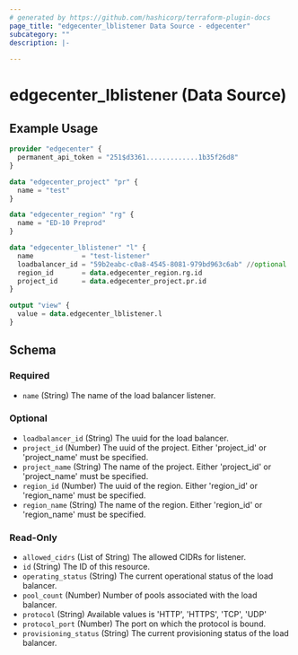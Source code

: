 ```yaml
---
# generated by https://github.com/hashicorp/terraform-plugin-docs
page_title: "edgecenter_lblistener Data Source - edgecenter"
subcategory: ""
description: |-
  
---
```


# edgecenter_lblistener (Data Source)



## Example Usage

```terraform
provider "edgecenter" {
  permanent_api_token = "251$d3361.............1b35f26d8"
}

data "edgecenter_project" "pr" {
  name = "test"
}

data "edgecenter_region" "rg" {
  name = "ED-10 Preprod"
}

data "edgecenter_lblistener" "l" {
  name            = "test-listener"
  loadbalancer_id = "59b2eabc-c0a8-4545-8081-979bd963c6ab" //optional
  region_id       = data.edgecenter_region.rg.id
  project_id      = data.edgecenter_project.pr.id
}

output "view" {
  value = data.edgecenter_lblistener.l
}
```

<!-- schema generated by tfplugindocs -->
## Schema

### Required

- `name` (String) The name of the load balancer listener.

### Optional

- `loadbalancer_id` (String) The uuid for the load balancer.
- `project_id` (Number) The uuid of the project. Either 'project_id' or 'project_name' must be specified.
- `project_name` (String) The name of the project. Either 'project_id' or 'project_name' must be specified.
- `region_id` (Number) The uuid of the region. Either 'region_id' or 'region_name' must be specified.
- `region_name` (String) The name of the region. Either 'region_id' or 'region_name' must be specified.

### Read-Only

- `allowed_cidrs` (List of String) The allowed CIDRs for listener.
- `id` (String) The ID of this resource.
- `operating_status` (String) The current operational status of the load balancer.
- `pool_count` (Number) Number of pools associated with the load balancer.
- `protocol` (String) Available values is 'HTTP', 'HTTPS', 'TCP', 'UDP'
- `protocol_port` (Number) The port on which the protocol is bound.
- `provisioning_status` (String) The current provisioning status of the load balancer.


